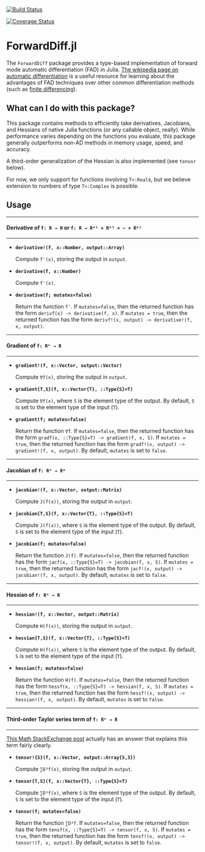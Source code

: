 [![Build Status](https://travis-ci.org/JuliaDiff/ForwardDiff.jl.svg?branch=nduals-refactor)](https://travis-ci.org/JuliaDiff/ForwardDiff.jl)

[![Coverage Status](https://coveralls.io/repos/JuliaDiff/ForwardDiff.jl/badge.svg?branch=nduals-refactor&service=github)](https://coveralls.io/github/JuliaDiff/ForwardDiff.jl?branch=nduals-refactor)

# ForwardDiff.jl

The `ForwardDiff` package provides a type-based implementation of forward mode automatic differentiation (FAD) in Julia. [The wikipedia page on automatic differentiation](https://en.wikipedia.org/wiki/Automatic_differentiation) is a useful resource for learning about the advantages of FAD techniques over other common differentiation methods (such as [finite differencing](https://en.wikipedia.org/wiki/Numerical_differentiation)).

## What can I do with this package?

This package contains methods to efficiently take derivatives, Jacobians, and Hessians of native Julia functions (or any callable object, really). While performance varies depending on the functions you evaluate, this package generally outperforms non-AD methods in memory usage, speed, and accuracy.

A third-order generalization of the Hessian is also implemented (see `tensor` below). 

For now, we only support for functions involving `T<:Real`s, but we believe extension to numbers of type `T<:Complex` is possible.

## Usage

---
#### Derivative of `f: R → R` or `f: R → Rᵐ¹ × Rᵐ² × ⋯ × Rᵐⁱ`
---

- **`derivative!(f, x::Number, output::Array)`**
    
    Compute `f'(x)`, storing the output in `output`.

- **`derivative(f, x::Number)`**
    
    Compute `f'(x)`.

- **`derivative(f; mutates=false)`**
    
    Return the function `f'`. If `mutates=false`, then the returned function has the form `derivf(x) -> derivative(f, x)`. If `mutates = true`, then the returned function has the form `derivf!(x, output) -> derivative!(f, x, output)`.

---
#### Gradient of `f: Rⁿ → R`
---

- **`gradient!(f, x::Vector, output::Vector)`**

    Compute `∇f(x)`, storing the output in `output`.

- **`gradient{T,S}(f, x::Vector{T}, ::Type{S}=T)`**

    Compute `∇f(x)`, where `S` is the element type of the output. By default, `S` is set to the element type of the input (`T`).

- **`gradient(f; mutates=false)`**

    Return the function `∇f`. If `mutates=false`, then the returned function has the form `gradf(x, ::Type{S}=T) -> gradient(f, x, S)`. If `mutates = true`, then the returned function has the form `gradf!(x, output) -> gradient!(f, x, output)`. By default, `mutates` is set to `false`.

---
#### Jacobian of `f: Rⁿ → Rᵐ`
---

- **`jacobian!(f, x::Vector, output::Matrix)`**

    Compute `J(f(x))`, storing the output in `output`.

- **`jacobian{T,S}(f, x::Vector{T}, ::Type{S}=T)`**

    Compute `J(f(x))`, where `S` is the element type of the output. By default, `S` is set to the element type of the input (`T`).

- **`jacobian(f; mutates=false)`**

    Return the function `J(f)`. If `mutates=false`, then the returned function has the form `jacf(x, ::Type{S}=T) -> jacobian(f, x, S)`. If `mutates = true`, then the returned function has the form `jacf!(x, output) -> jacobian!(f, x, output)`. By default, `mutates` is set to `false`.

---
#### Hessian of `f: Rⁿ → R`
---

- **`hessian!(f, x::Vector, output::Matrix)`**

    Compute `H(f(x))`, storing the output in `output`.

- **`hessian{T,S}(f, x::Vector{T}, ::Type{S}=T)`**

    Compute `H(f(x))`, where `S` is the element type of the output. By default, `S` is set to the element type of the input (`T`).

- **`hessian(f; mutates=false)`**

    Return the function `H(f)`. If `mutates=false`, then the returned function has the form `hessf(x, ::Type{S}=T) -> hessian(f, x, S)`. If `mutates = true`, then the returned function has the form `hessf!(x, output) -> hessian!(f, x, output)`. By default, `mutates` is set to `false`.

---
#### Third-order Taylor series term of `f: Rⁿ → R`
---

[This Math StackExchange post](http://math.stackexchange.com/questions/556951/third-order-term-in-taylor-series) actually has an answer that explains this term fairly clearly.

- **`tensor!{S}(f, x::Vector, output::Array{S,3})`**

    Compute `∑D³f(x)`, storing the output in `output`.

- **`tensor{T,S}(f, x::Vector{T}, ::Type{S}=T)`**

    Compute `∑D³f(x)`, where `S` is the element type of the output. By default, `S` is set to the element type of the input (`T`).

- **`tensor(f; mutates=false)`**

    Return the function ``∑D³f``. If `mutates=false`, then the returned function has the form `tensf(x, ::Type{S}=T) -> tensor(f, x, S)`. If `mutates = true`, then the returned function has the form `tensf!(x, output) -> tensor!(f, x, output)`. By default, `mutates` is set to `false`.
